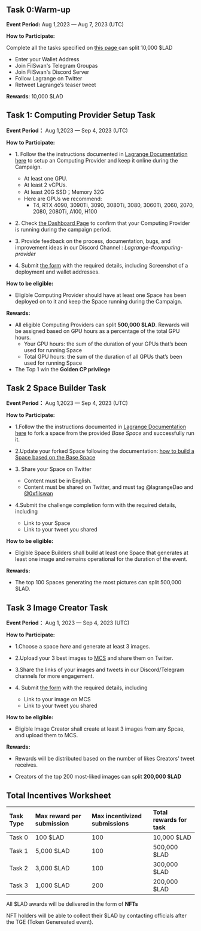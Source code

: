 

## Task 0:Warm-up
**Event Period:** Aug 1,2023 — Aug 7, 2023 (UTC)

**How to Participate:** 

Complete all the tasks specified on <u> this page </u> can split 10,000 $LAD

- Enter your Wallet Address
- Join FilSwan's Telegram Groupas
- Join FilSwan's Discord Server
- Follow Lagrange on Twitter
- Retweet Lagrange’s teaser tweet

**Rewards**: 10,000 $LAD

## Task 1: Computing Provider Setup Task 
**Event Period：** Aug 1,2023 — Sep 4, 2023 (UTC)

**How to Participate:**

- 1\. Follow the the instructions documented in <u>Lagrange Documentation here</u> to setup an Computing Provider and keep it online during the Campaign. 

  - At least one GPU.
  - At least 2 vCPUs.
  - At least 20G SSD；Memory 32G
  - Here are GPUs we recommend: 
    - T4, RTX 4090, 3090Ti, 3090, 3080Ti, 3080, 3060Ti, 2060, 2070, 2080, 2080Ti, A100, H100  

- 2\. Check <u>the Dashboard Page</u> to confirm that your Computing Provider is running during the campaign period.

- 3\. Provide feedback on the process, documentation, bugs, and improvement ideas in our Discord Channel : *Lagrange-#computing-provider*

- 4\. Submit <u>the form</u> with the required details, including Screenshot of a deployment and wallet addresses.

**How to be eligible:**

- Eligible Computing Provider should have at least one Space has been deployed on to it and keep the Space running during the Campaign.

**Rewards:** 

- All eligible Computing Providers can split **500,000 $LAD**. Rewards will be assigned based on GPU hours as a percentage of the total GPU hours.
  - Your GPU hours: the sum of the duration of your GPUs that’s been used for running Space
  - Total GPU hours: the sum of the duration of all GPUs that’s been used for running Space
- The Top 1 win the **Golden CP privilege**

## Task 2 Space Builder Task
**Event Period：** Aug 1,2023 — Sep 4, 2023 (UTC)

**How to Participate:**

- 1\.Follow the the instructions documented in <u>Lagrange Documentation here</u> to fork a space from the provided *Base Space* and successfully run it.

- 2\.Update your forked Space following the documentation: <u>how to build a Space based on the Base Space</u>

- 3\. Share your Space on Twitter

  - Content must be in English.
  - Content must be shared on Twitter, and must tag @lagrangeDao and [@0xfilswan](https://twitter.com/0xfilswan) 

- 4\.Submit the challenge completion form with the required details, including 

  - Link to your Space
  - Link to your tweet you shared

**How to be eligible:**

- Eligible Space Builders shall build at least one Space that generates at least one image and remains operational for the duration of the event.

**Rewards:**

- The top 100 Spaces generating the most pictures can split 500,000 $LAD.


## Task 3 Image Creator Task
**Event Period：** Aug 1, 2023 — Sep 4, 2023 (UTC)

**How to Participate:**

- 1\.Choose a space *here* and generate at least 3 images.

- 2\.Upload your 3 best images to [MCS](https://www.multichain.storage) and share them on Twitter.

- 3\.Share the links of your images and tweets in our Discord/Telegram channels for more engagement.

- 4\. Submit <u>the form</u> with the required details, including

  - Link to your image on MCS
  - Link to your tweet you shared

**How to be eligible:**

- Eligible Image Creator shall create at least 3 images from any Spcae, and upload them to MCS.

**Rewards:**

- Rewards will be distributed based on the number of likes Creators’ tweet receives.

- Creators of the top 200 most-liked images can split **200,000 $LAD**

## Total Incentives Worksheet

|**Task Type**|**Max reward per submission**|**Max incentivized submissions**|**Total rewards for task**|
| :- | :- | :- | :- |
|Task 0|100 $LAD|100|10,000 $LAD|
|Task 1|5,000 $LAD|100|500,000 $LAD|
|Task 2|3,000 $LAD|100|300,000 $LAD|
|Task 3|1,000 $LAD|200|200,000 $LAD|

All $LAD awards will be delivered in the form of **NFTs**

NFT holders will be able to collect their $LAD by contacting officials after the TGE (Token Genereated event).
